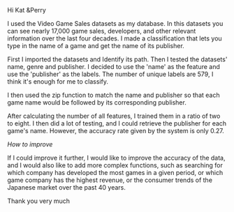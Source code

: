 Hi Kat &Perry

I used the Video Game Sales datasets as my database.  In this datasets you can see nearly 17,000 game sales, developers, and other relevant information over the last four decades. I made a classification that lets you type in the name of a game and get the name of its publisher. 

First I imported the datasets and Identify its path. Then I tested the datasets' name, genre and publisher. I decided to use the 'name' as the feature and use the 'publisher' as the labels. The number of unique labels are 579, I think it's enough for me to classify.

I then used the zip function to match the name and publisher so that each game name would be followed by its corresponding publisher.

After calculating the number of all features, I trained them in a ratio of two to eight. I then did a lot of testing, and I could retrieve the publisher for each game's name. However, the accuracy rate given by the system is only 0.27.



*How to improve*

If I could improve it further, I would like to improve the accuracy of the data, and I would also like to add more complex functions, such as searching for which company has developed the most games in a given period, or which game company has the highest revenue, or the consumer trends of the Japanese market over the past 40 years.

Thank you very much